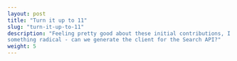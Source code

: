 ```yaml
---
layout: post
title: "Turn it up to 11"
slug: "turn-it-up-to-11"
description: "Feeling pretty good about these initial contributions, I tried
something radical - can we generate the client for the Search API?"
weight: 5
---
```

